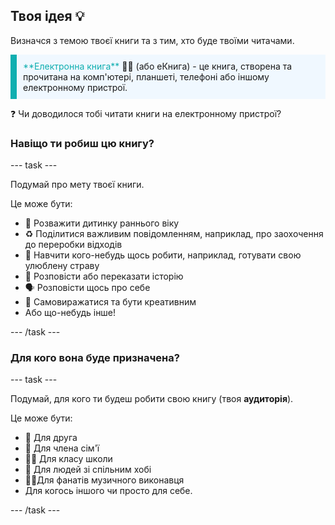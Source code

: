 ## Твоя ідея 💡

Визначся з темою твоєї книги та з тим, хто буде твоїми читачами.

<p style="border-left: solid; border-width:10px; border-color: #0faeb0; background-color: aliceblue; padding: 10px;">
<span style="color: #0faeb0">**Електронна книга**</span> 📖📲 (або еКнига) - це книга, створена та прочитана на комп'ютері, планшеті, телефоні або іншому електронному пристрої. 

❓ Чи доводилося тобі читати книги на електронному пристрої?
</p>

### Навіщо ти робиш цю книгу?

--- task ---

Подумай про мету твоєї книги.

Це може бути:
- 🧒 Розважити дитинку раннього віку
- ♻️ Поділитися важливим повідомленням, наприклад, про заохочення до переробки відходів
- 🍕 Навчити кого-небудь щось робити, наприклад, готувати свою улюблену страву
- 📖 Розповісти або переказати історію
- 🗣️ Розповісти щось про себе
- 🎨 Самовиражатися та бути креативним
- Або що-небудь інше!

--- /task ---

### Для кого вона буде призначена?

--- task ---

Подумай, для кого ти будеш робити свою книгу (твоя **аудиторія**).

Це може бути:

- 👧 Для друга
- 👴 Для члена сім'ї
- 👩‍🎓 Для класу школи
- 🏇 Для людей зі спільним хобі
- 👨‍🎤Для фанатів музичного виконавця
- Для когось іншого чи просто для себе.

--- /task ---

